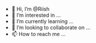 - 👋 Hi, I’m @Riish
- 👀 I’m interested in ...
- 🌱 I’m currently learning ...
- 💞️ I’m looking to collaborate on ...
- 📫 How to reach me ...

<!---
Riish/Riish is a ✨ special ✨ repository because its `README.md` (this file) appears on your GitHub profile.
You can click the Preview link to take a look at your changes.
--->
